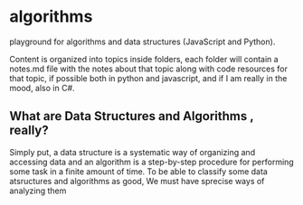 # algorithms


playground for algorithms and data structures (JavaScript and Python).

Content is organized into topics inside folders, each folder will contain a notes.md file with the notes about that topic along with code resources for that topic, if possible both in python and javascript, and if I am really in the mood, also in C#.

## What are Data Structures and Algorithms , really?

Simply put, a data structure is a systematic way of organizing and accessing data and an algorithm is a step-by-step procedure for performing some task in a finite amount of time. To be able to classify some data atsructures and algorithms as good, We must have sprecise ways of analyzing them
